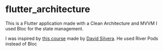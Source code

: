# flutter_architecture

This is a Flutter application made with a Clean Architecture and MVVM
I used Bloc for the state management.

I was inspired by [this course](https://www.youtube.com/watch?v=tUtM88-L_vQ) made by [David Silvera](https://github.com/dsilvera). He used River Pods instead of Bloc